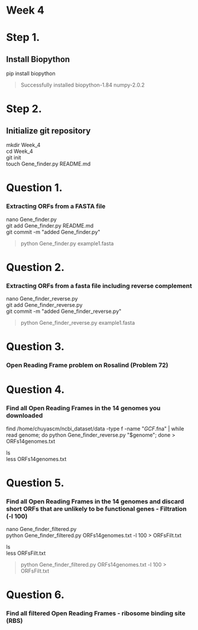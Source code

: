# Week 4 

# Step 1. 

## Install Biopython 
pip install biopython  
> Successfully installed biopython-1.84 numpy-2.0.2

# Step 2. 

## Initialize git repository 
mkdir Week_4  
cd Week_4  
git init  
touch Gene_finder.py README.md

# Question 1. 
### Extracting ORFs from a FASTA file
 nano Gene_finder.py  
 git add Gene_finder.py README.md  
 git commit -m "added Gene_finder.py"  
 > python Gene_finder.py example1.fasta
 
# Question 2. 
### Extracting ORFs from a fasta file including reverse complement
nano Gene_finder_reverse.py  
git add Gene_finder_reverse.py  
git commit -m "added Gene_finder_reverse.py"  
> python Gene_finder_reverse.py example1.fasta

# Question 3. 
### Open Reading Frame problem on Rosalind (Problem 72)

# Question 4. 
### Find all Open Reading Frames in the 14 genomes you downloaded

find /home/chuyascm/ncbi_dataset/data -type f -name "*GCF*.fna" | while read genome; do python Gene_finder_reverse.py "$genome"; done > ORFs14genomes.txt

ls  
less ORFs14genomes.txt

# Question 5. 
### Find all Open Reading Frames in the 14 genomes and discard short ORFs that are unlikely to be functional genes - Filtration (-l 100)
nano Gene_finder_filtered.py  
python Gene_finder_filtered.py ORFs14genomes.txt -l 100 > ORFsFilt.txt  

ls  
less ORFsFilt.txt  
> python Gene_finder_filtered.py ORFs14genomes.txt -l 100 > ORFsFilt.txt

# Question 6. 
### Find all filtered Open Reading Frames - ribosome binding site (RBS)



